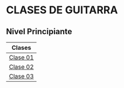 # CLASES DE GUITARRA

## Nivel Principiante

| Clases |
| -- |
| [Clase 01](doc/clase-01.md) |
| [Clase 02](doc/clase-02.md) |
| [Clase 03](doc/clase-03.md) |

